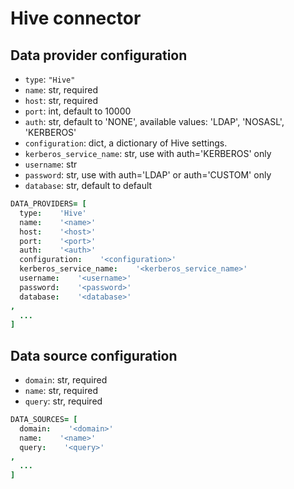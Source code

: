 # Hive connector

## Data provider configuration

* `type`: `"Hive"`
* `name`: str, required
* `host`: str, required
* `port`: int, default to 10000
* `auth`: str, default to 'NONE', available values: 'LDAP', 'NOSASL', 'KERBEROS'
* `configuration`: dict, a dictionary of Hive settings.
* `kerberos_service_name`: str, use with auth='KERBEROS' only
* `username`: str
* `password`: str, use with auth='LDAP' or auth='CUSTOM' only
* `database`: str, default to default

```coffee
DATA_PROVIDERS= [
  type:    'Hive'
  name:    '<name>'
  host:    '<host>'
  port:    '<port>'
  auth:    '<auth>'
  configuration:    '<configuration>'
  kerberos_service_name:    '<kerberos_service_name>'
  username:    '<username>'
  password:    '<password>'
  database:    '<database>'
,
  ...
]
```


## Data source configuration

* `domain`: str, required
* `name`: str, required
* `query`: str, required

```coffee
DATA_SOURCES= [
  domain:    '<domain>'
  name:    '<name>'
  query:    '<query>'
,
  ...
]
```